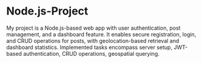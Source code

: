 # Node.js-Project
My project is a Node.js-based web app with user authentication, post management, and a dashboard feature. It enables secure registration, login, and CRUD operations for posts, with geolocation-based retrieval and dashboard statistics. Implemented tasks encompass server setup, JWT-based authentication, CRUD operations, geospatial querying.
